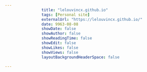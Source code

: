 ---
                title: "lelouvincx.github.io"
                tags: [Personal site]
                externalUrl: "https://lelouvincx.github.io/"
                date: 9963-08-08
                showDate: false
                showAuthor: false
                showReadingTime: false
                showEdit: false
                showLikes: false
                showViews: false
                layoutBackgroundHeaderSpace: false
                ---
